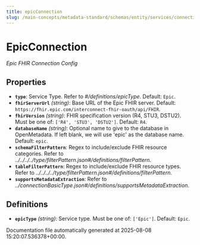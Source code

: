 ```yaml
---
title: epicConnection
slug: /main-concepts/metadata-standard/schemas/entity/services/connections/database/epicconnection
---
```


# EpicConnection

*Epic FHIR Connection Config*

## Properties

- **`type`**: Service Type. Refer to *#/definitions/epicType*. Default: `Epic`.
- **`fhirServerUrl`** *(string)*: Base URL of the Epic FHIR server. Default: `https://fhir.epic.com/interconnect-fhir-oauth/api/FHIR`.
- **`fhirVersion`** *(string)*: FHIR specification version (R4, STU3, DSTU2). Must be one of: `['R4', 'STU3', 'DSTU2']`. Default: `R4`.
- **`databaseName`** *(string)*: Optional name to give to the database in OpenMetadata. If left blank, we will use 'epic' as the database name. Default: `epic`.
- **`schemaFilterPattern`**: Regex to include/exclude FHIR resource categories. Refer to *../../../../type/filterPattern.json#/definitions/filterPattern*.
- **`tableFilterPattern`**: Regex to include/exclude FHIR resource types. Refer to *../../../../type/filterPattern.json#/definitions/filterPattern*.
- **`supportsMetadataExtraction`**: Refer to *../connectionBasicType.json#/definitions/supportsMetadataExtraction*.
## Definitions

- **`epicType`** *(string)*: Service type. Must be one of: `['Epic']`. Default: `Epic`.


Documentation file automatically generated at 2025-08-08 15:20:07.536378+00:00.

